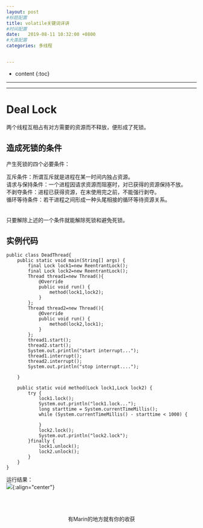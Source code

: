 ```yaml
---
layout: post
#标题配置
title: volatile关键词详讲
#时间配置
date:   2019-08-11 10:32:00 +0800
#大类配置
categories: 多线程


---
```


* content
{:toc}
---
---

# Deal Lock
两个线程互相占有对方需要的资源而不释放，便形成了死锁。

## 造成死锁的条件
产生死锁的四个必要条件：<br>

互斥条件：所谓互斥就是进程在某一时间内独占资源。<br>
请求与保持条件：一个进程因请求资源而阻塞时，对已获得的资源保持不放。<br>
不剥夺条件：进程已获得资源，在末使用完之前，不能强行剥夺。<br>
循环等待条件：若干进程之间形成一种头尾相接的循环等待资源关系。<br>
<br><br>
只要解除上述的一个条件就能解除死锁和避免死锁。<br>

## 实例代码
```
public class DeadThread{
    public static void main(String[] args) {
        final Lock lock1=new ReentrantLock();
        final Lock lock2=new ReentrantLock();
        Thread thread1=new Thread(){
            @Override
            public void run() {
                method(lock1,lock2);
            }
        };
        Thread thread2=new Thread(){
            @Override
            public void run() {
                method(lock2,lock1);
            }
        };
        thread1.start();
        thread2.start();
        System.out.println("start interrupt...");
        thread1.interrupt();
        thread2.interrupt();
        System.out.println("stop interrupt....");

    }

    public static void method(Lock lock1,Lock lock2) {
        try {
            lock1.lock();
            System.out.println("lock1.lock...");
            long starttime = System.currentTimeMillis();
            while (System.currentTimeMillis() - starttime < 1000) {

            }
            lock2.lock();
            System.out.println("lock2.lock");
        }finally {
            lock1.unlock();
            lock2.unlock();
        }
    }
}
```
运行结果：<br>
![](https://itmanmzt.github.io/styles/images/interrupt/005.jpg){:align="center"}<br><br>

<br>

<br>

<center>有Marin的地方就有你的收获</center>